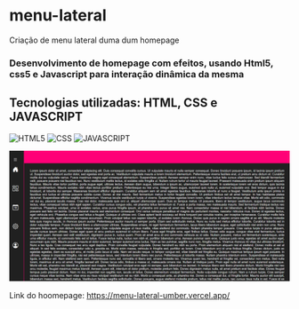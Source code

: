 # menu-lateral
Criação de menu lateral duma dum homepage


### Desenvolvimento de homepage com efeitos, usando Html5, css5 e Javascript para interação dinâmica da mesma

## Tecnologias utilizadas: HTML, CSS e JAVASCRIPT

![HTML5](https://img.shields.io/badge/html5-%23E34F26.svg?style=for-the-badge&logo=html5&logoColor=white)
![CSS](https://img.shields.io/badge/CSS-239120?&style=for-the-badge&logo=css3&logoColor=white)
![JAVASCRIPT](https://img.shields.io/badge/JavaScript-F7DF1E.svg?style=for-the-badge&logo=JavaScript&logoColor=black)


<div><img src="homepage.png"></div>



Link do hoomepage: https://menu-lateral-umber.vercel.app/

